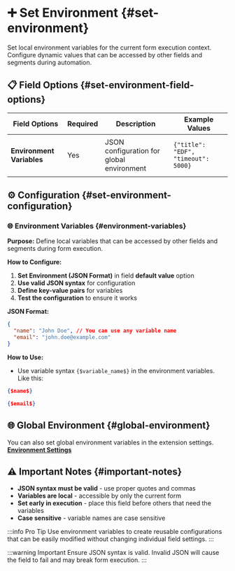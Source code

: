# ➕ Set Environment {#set-environment}

Set local environment variables for the current form execution context. Configure dynamic values that can be accessed by other fields and segments during automation.

## 📋 Field Options {#set-environment-field-options}

| Field Options             | Required | Description                               | Example Values                                 |
| ------------------------- | -------- | ----------------------------------------- | ---------------------------------------------- |
| **Environment Variables** | Yes      | JSON configuration for global environment | <pre>`{"title": "EDF", "timeout": 5000}`</pre> |

## ⚙️ Configuration {#set-environment-configuration}

### 🌐 Environment Variables {#environment-variables}

**Purpose:** Define local variables that can be accessed by other fields and segments during form execution.

**How to Configure:**

1. **Set Environment (JSON Format)** in field **default value** option
2. **Use valid JSON syntax** for configuration
3. **Define key-value pairs** for variables
4. **Test the configuration** to ensure it works

**JSON Format:**

```json
{
  "name": "John Doe", // You can use any variable name
  "email": "john.doe@example.com"
}
```

**How to Use:**

- Use variable syntax `{$variable_name$}` in the environment variables. Like this:

```json
{$name$}
```

```json
{$email$}
```

## 🌐 Global Environment {#global-environment}

You can also set global environment variables in the extension settings. [**Environment Settings**](/documentation/settings#environment-settings)

## ⚠️ Important Notes {#important-notes}

- **JSON syntax must be valid** - use proper quotes and commas
- **Variables are local** - accessible by only the current form
- **Set early in execution** - place this field before others that need the variables
- **Case sensitive** - variable names are case sensitive

:::info Pro Tip
Use environment variables to create reusable configurations that can be easily modified without changing individual field settings.
:::

:::warning Important
Ensure JSON syntax is valid. Invalid JSON will cause the field to fail and may break form execution.
:::
